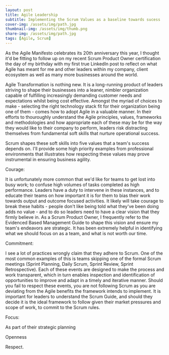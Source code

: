 ```yaml
---
layout: post
title: Agile Leadership
subtitle: Implementing the Scrum Values as a baseline towards sucess 
cover-img: /assets/img/path.jpg
thumbnail-img: /assets/img/thumb.png
share-img: /assets/img/path.jpg
tags: [Agile, Scrum]
---
```


As the Agile Manifesto celebrates its 20th anniversary this year, I thought it'd be fitting to follow up on my recent Scrum Product Owner certification the day of my birthday with my first true LinkedIn post to reflect on what Agile has meant for me and other leaders within my company, client ecosystem as well as many more businesses around the world.

Agile Transformation is nothing new. It is a long-running product of leaders striving to shape their businesses into a leaner, nimbler organization capable of fulfilling increasingly demanding customer needs and expectations whilst being cost effective. Amongst the myriad of choices to make - selecting the right technology stack fit for their organization being one of them - comes how to adopt Agile in a valuable manner. In their efforts to thouroughly understand the Agile principles, values, frameworks and methodologies and how appropriate each of these may be for the way they would like to their company to perform, leaders risk distracting themselves from fundamental soft skills that nurture operational success. 

Scrum shapes these soft skills into five values that a team's success depends on. I'll provide some high priority examples from professional environments that illustrates how respecting these values may prove instrumental in ensuring business agility. 

Courage: 

It is unfortunately more common that we'd like for teams to get lost into busy work; to confuse high volumes of tasks completed as high performance. Leaders have a duty to intervene in these instances, and to educate their teams on how important it is for them to bias their work towards output and outcome focused activities. It likely will take courage to break these habits - people don't like being told what they've been doing adds no value - and to do so leaders need to have a clear vision that they firmly believe in. As a Scrum Product Owner, I frequently refer to the Evidenced Based Management Guide to shape this vision and ensure my team's endeavors are strategic. It has been extremely helpful in identifying what we should focus on as a team, and what is not worth our time.

Commitment:

I see a lot of practices wrongly claim that they adhere to Scrum. One of the most common examples of this is teams skipping one of the formal Scrum meetings (Sprint Planning, Daily Scrum, Sprint Review, Sprint Retrospective). Each of these events are designed to make the process and work transparent, which in turn enables inspection and identification of opportunities to improve and adapt in a timely and iterative manner. Should you fail to respect these events, you are not following Scrum as you are deviating from the Agile benefits the framework intends to implement. It is important for leaders to understand the Scrum Guide, and should they decide it is the ideal framework to follow given their market pressures and scope of work, to commit to the Scrum rules. 

Focus: 

As part of their strategic planning

Openness 

Respect.
